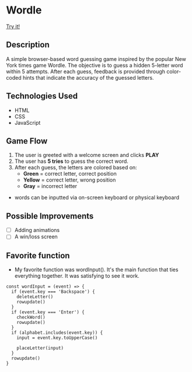 # Wordle

[Try it!](https://fwordle.surge.sh/)

## Description

A simple browser-based word guessing game inspired by the popular New York times game Wordle. The objective is to guess a hidden 5-letter word within 5 attempts. After each guess, feedback is provided through color-coded hints that indicate the accuracy of the guessed letters.

## Technologies Used

- HTML
- CSS
- JavaScript

## Game Flow

1. The user is greeted with a welcome screen and clicks **PLAY**
2. The user has **5 tries** to guess the correct word.
3. After each guess, the letters are colored based on:
   - **Green** = correct letter, correct position
   - **Yellow** = correct letter, wrong position
   - **Gray** = incorrect letter

- words can be inputted via on-screen keyboard or physical keyboard

## Possible Improvements

- [ ] Adding animations
- [ ] A win/loss screen

## Favorite function

- My favorite function was wordInput(). It's the main function that ties everything together. It was satisfying to see it work.

```
const wordInput = (event) => {
  if (event.key === 'Backspace') {
    deleteLetter()
    rowupdate()
  }
  if (event.key === 'Enter') {
    checkWord()
    rowupdate()
  }
  if (alphabet.includes(event.key)) {
    input = event.key.toUpperCase()

    placeLetter(input)
  }
  rowupdate()
}
```


